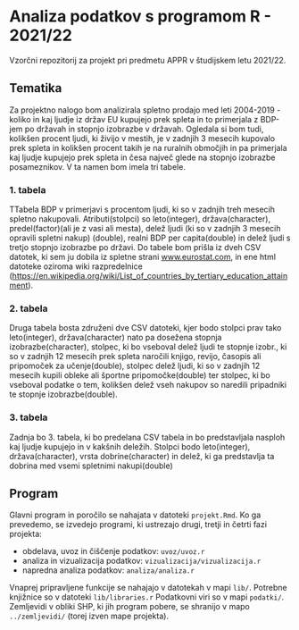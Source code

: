 # Analiza podatkov s programom R - 2021/22

Vzorčni repozitorij za projekt pri predmetu APPR v študijskem letu 2021/22. 

## Tematika
Za projektno nalogo bom analizirala spletno prodajo med leti 2004-2019 - koliko in kaj ljudje iz držav EU kupujejo prek spleta in to primerjala z BDP-jem po državah in stopnjo izobrazbe v državah. Ogledala si bom tudi, kolikšen procent ljudi, ki živijo v mestih, je v zadnjih 3 mesecih kupovalo prek spleta in kolikšen procent takih je na ruralnih območjih in pa primerjala kaj ljudje kupujejo prek spleta in česa največ glede na stopnjo izobrazbe posameznikov.
V ta namen bom imela tri tabele.

### 1. tabela
TTabela BDP v primerjavi s procentom ljudi, ki so v zadnjih treh mesecih spletno nakupovali. Atributi(stolpci) so leto(integer), država(character), predel(factor)(ali je z vasi ali mesta), delež ljudi (ki so v zadnjih 3 mesecih opravili spletni nakup) (double), realni BDP per capita(double) in delež ljudi s tretjo stopnjo izobrazbe po državi. Do tabele bom prišla iz dveh CSV datotek, ki sem ju dobila iz spletne strani www.eurostat.com, in ene html datoteke oziroma wiki razpredelnice (https://en.wikipedia.org/wiki/List_of_countries_by_tertiary_education_attainment).

### 2. tabela
Druga tabela bosta združeni dve CSV datoteki, kjer bodo stolpci prav tako leto(integer), država(character) nato pa dosežena stopnja izobrazbe(character), stolpec, ki bo vseboval delež ljudi te stopnje izobr., ki so v zadnjih 12 mesecih prek spleta naročili knjigo, revijo, časopis ali pripomoček za učenje(double), stolpec delež ljudi, ki so v zadnjih 12 mesecih kupili obleke ali športne pripomočke(double) ter stolpec, ki bo vseboval podatke o tem, kolikšen delež vseh nakupov so naredili pripadniki te stopnje izobrazbe(double).

### 3. tabela
Zadnja bo 3. tabela, ki bo predelana CSV tabela in bo predstavljala nasploh kaj ljudje kupujejo in v kakšnih deležih. Stolpci bodo leto(integer), država(character), vrsta dobrine(character) in delež, ki ga predstavlja ta dobrina med vsemi spletnimi nakupi(double)

## Program

Glavni program in poročilo se nahajata v datoteki `projekt.Rmd`.
Ko ga prevedemo, se izvedejo programi, ki ustrezajo drugi, tretji in četrti fazi projekta:

* obdelava, uvoz in čiščenje podatkov: `uvoz/uvoz.r`
* analiza in vizualizacija podatkov: `vizualizacija/vizualizacija.r`
* napredna analiza podatkov: `analiza/analiza.r`

Vnaprej pripravljene funkcije se nahajajo v datotekah v mapi `lib/`.
Potrebne knjižnice so v datoteki `lib/libraries.r`
Podatkovni viri so v mapi `podatki/`.
Zemljevidi v obliki SHP, ki jih program pobere,
se shranijo v mapo `../zemljevidi/` (torej izven mape projekta).
